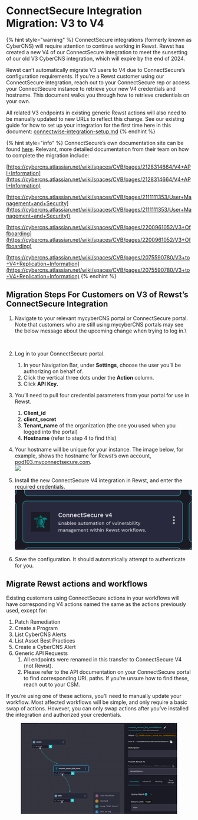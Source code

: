 # ConnectSecure Integration Migration: V3 to V4

{% hint style="warning" %}
ConnectSecure integrations (formerly known as CyberCNS) will require attention to continue working in Rewst. Rewst has created a new V4 of our ConnectSecure integration to meet the sunsetting of our old V3 CyberCNS integration, which will expire by the end of 2024.

Rewst can’t automatically migrate V3 users to V4 due to ConnectSecure’s configuration requirements. If you’re a Rewst customer using our ConnectSecure integration, reach out to your ConnectSecure rep or access your ConnectSecure instance to retrieve your new V4 credentials and hostname. This document walks you through how to retrieve credentials on your own.

All related V3 endpoints in existing generic Rewst actions will also need to be manually updated to new URLs to reflect this change. See our existing guide for how to set up your integration for the first time here in this document: [connectwise-integration-setup.md](../../psa/connectwise-manage/connectwise-integration-setup.md "mention")
{% endhint %}

{% hint style="info" %}
ConnectSecure’s own documentation site can be found [here](https://cybercns.atlassian.net/wiki/spaces/CVB/pages/2054029532/Documentation+Home). Relevant, more detailed documentation from their team on how to complete the migration include:

[https://cybercns.atlassian.net/wiki/spaces/CVB/pages/2128314664/V4+API+Information](https://cybercns.atlassian.net/wiki/spaces/CVB/pages/2128314664/V4+API+Information)

[https://cybercns.atlassian.net/wiki/spaces/CVB/pages/2111111353/User+Management+and+Security](https://cybercns.atlassian.net/wiki/spaces/CVB/pages/2111111353/User+Management+and+Security)\


[https://cybercns.atlassian.net/wiki/spaces/CVB/pages/2200961052/V3+Offboarding](https://cybercns.atlassian.net/wiki/spaces/CVB/pages/2200961052/V3+Offboarding)

[https://cybercns.atlassian.net/wiki/spaces/CVB/pages/2075590780/V3+to+V4+Replication+Information](https://cybercns.atlassian.net/wiki/spaces/CVB/pages/2075590780/V3+to+V4+Replication+Information)
{% endhint %}

## Migration Steps For Customers on V3 of Rewst’s ConnectSecure Integration

1.  Navigate to your relevant mycyberCNS portal or ConnectSecure portal. Note that customers who are still using mycyberCNS portals may see the below message about the upcoming change when trying to log in.\


    <figure><img src="../../../../.gitbook/assets/Screenshot 2024-12-02 at 3.05.38 PM.png" alt=""><figcaption></figcaption></figure>
2. Log in to your ConnectSecure portal.
   1. In your Navigation Bar, under **Settings**, choose the user you’ll be authorizing on behalf of.
   2. Click the vertical three dots under the **Action** column.
   3. Click **API Key.**
3. You’ll need to pull four credential parameters from your portal for use in Rewst.
   1. **Client\_id**&#x20;
   2. **client\_secret**&#x20;
   3. **Tenant\_name** of the organization (the one you used when you logged into the portal)
   4. **Hostname** (refer to step 4 to find this)
4. Your hostname will be unique for your instance. The image below, for example, shows the hostname for Rewst’s own account, [pod103.myconnectsecure.com](http://pod103.myconnectsecure.com/).\
   ![](<../../../../.gitbook/assets/Screenshot 2024-12-02 at 2.59.44 PM.png>)
5. Install the new ConnectSecure V4 integration in Rewst, and enter the required credentials.\
   ![](<../../../../.gitbook/assets/image (3) (1).png>)
6. Save the configuration. It should automatically attempt to authenticate for you.

## Migrate Rewst actions and workflows

Existing customers using ConnectSecure actions in your workflows will have corresponding V4 actions named the same as the actions previously used, except for:

1. Patch Remediation
2. Create a Program
3. List CyberCNS Alerts
4. List Asset Best Practices
5. Create a CyberCNS Alert
6. Generic API Requests
   1. All endpoints were renamed in this transfer to ConnectSecure V4 (not Rewst).
   2. Please refer to the API documentation on your ConnectSecure portal to find corresponding URL paths. If you’re unsure how to find these, reach out to your CSM.

If you’re using one of these actions, you’ll need to manually update your workflow. Most affected workflows will be simple, and only require a basic swap of actions. However, you can only swap actions after you’ve installed the integration and authorized your credentials.

<figure><img src="../../../../.gitbook/assets/image (2) (2).png" alt=""><figcaption></figcaption></figure>

